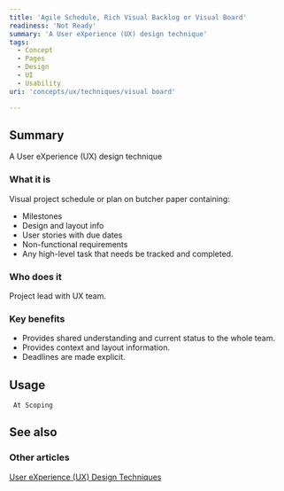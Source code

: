 ```yaml
---
title: 'Agile Schedule, Rich Visual Backlog or Visual Board'
readiness: 'Not Ready'
summary: 'A User eXperience (UX) design technique'
tags:
  - Concept
  - Pages
  - Design
  - UI
  - Usability
uri: 'concepts/ux/techniques/visual board'

---
```

## Summary

A User eXperience (UX) design technique

### What it is

Visual project schedule or plan on butcher paper containing:

-   Milestones
-   Design and layout info
-   User stories with due dates
-   Non-functional requirements
-   Any high-level task that needs be tracked and completed.

### Who does it

Project lead with UX team.

### Key benefits

-   Provides shared understanding and current status to the whole team.
-   Provides context and layout information.
-   Deadlines are made explicit.

## Usage

     At Scoping

## See also

### Other articles

[User eXperience (UX) Design Techniques](/concepts/ux/techniques)
